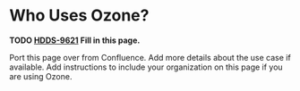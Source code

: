 # Who Uses Ozone?

**TODO [HDDS-9621](https://issues.apache.org/jira/browse/HDDS-9621) Fill in this page.**

Port this page over from Confluence. Add more details about the use case if available. Add instructions to include your organization on this page if you are using Ozone.
